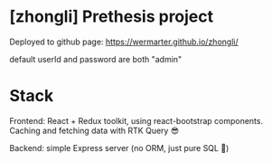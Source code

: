 # [zhongli] Prethesis project

Deployed to github page: https://wermarter.github.io/zhongli/

default userId and password are both "admin"

# Stack

Frontend: React + Redux toolkit, using react-bootstrap components. Caching and fetching data with RTK Query 😎

Backend: simple Express server (no ORM, just pure SQL 🤣) 
